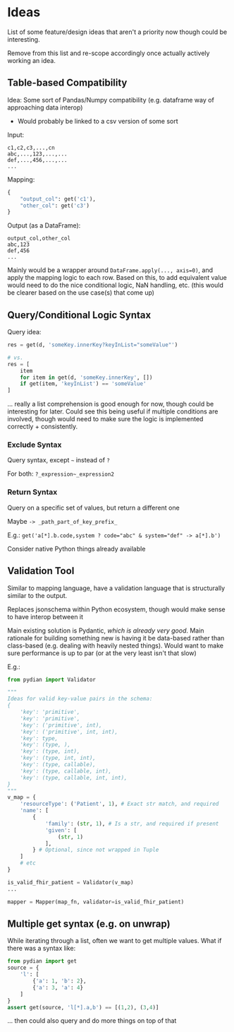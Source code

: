 
# Ideas

List of some feature/design ideas that aren't a priority now though could be interesting.

Remove from this list and re-scope accordingly once actually actively working an idea.

## Table-based Compatibility
Idea: Some sort of Pandas/Numpy compatibility (e.g. dataframe way of approaching data interop)
- Would probably be linked to a csv version of some sort

Input: 
```csv
c1,c2,c3,...,cn
abc,...,123,...,...
def,...,456,...,...
...
```

Mapping:
```python
{
    "output_col": get('c1'),
    "other_col": get('c3')
}
```

Output (as a DataFrame):
```csv
output_col,other_col
abc,123
def,456
...
```

Mainly would be a wrapper around `DataFrame.apply(..., axis=0)`, and apply the mapping logic to each row.
Based on this, to add equivalent value would need to do the nice conditional logic, NaN handling, etc.
(this would be clearer based on the use case(s) that come up)

## Query/Conditional Logic Syntax
Query idea:
```python
res = get(d, 'someKey.innerKey?keyInList="someValue"')

# vs.
res = [
    item
    for item in get(d, 'someKey.innerKey', [])
    if get(item, 'keyInList') == 'someValue'
]
```
... really a list comprehension is good enough for now, though could be interesting for later.
Could see this being useful if multiple conditions are involved, though would need to
make sure the logic is implemented correctly + consistently.

### Exclude Syntax
Query syntax, except `~` instead of `?`

For both: `?_expression~_expression2`

### Return Syntax
Query on a specific set of values, but return a different one

Maybe `-> _path_part_of_key_prefix_`

E.g.: `get('a[*].b.code,system ? code="abc" & system="def" -> a[*].b')`

Consider native Python things already available

## Validation Tool
Similar to mapping language, have a validation language that is structurally similar to the output. 

Replaces jsonschema within Python ecosystem, though would make sense to have interop between it

Main existing solution is Pydantic, _which is already very good_. Main rationale for building something new
is having it be data-based rather than class-based (e.g. dealing with heavily nested things).
Would want to make sure performance is up to par (or at the very least isn't that slow)

E.g.:
```python
from pydian import Validator

"""
Ideas for valid key-value pairs in the schema:
{
    'key': 'primitive',
    'key': 'primitive',
    'key': ('primitive', int),
    'key': ('primitive', int, int),
    'key': type,
    'key': (type, ),
    'key': (type, int),
    'key': (type, int, int),
    'key': (type, callable),
    'key': (type, callable, int),
    'key': (type, callable, int, int),
}
"""
v_map = {
    'resourceType': ('Patient', 1), # Exact str match, and required
    'name': [
        {
            'family': (str, 1), # Is a str, and required if present
            'given': [
                (str, 1)
            ],
        } # Optional, since not wrapped in Tuple
    ]
    # etc
}

is_valid_fhir_patient = Validator(v_map)
...

mapper = Mapper(map_fn, validator=is_valid_fhir_patient)
```

## Multiple get syntax (e.g. on unwrap)

While iterating through a list, often we want to get multiple values. What if there was a syntax like:
```python
from pydian import get
source = {
    'l': [
        {'a': 1, 'b': 2},
        {'a': 3, 'a': 4}
    ]
}
assert get(source, 'l[*].a,b') == [(1,2), (3,4)]
```
... then could also query and do more things on top of that
